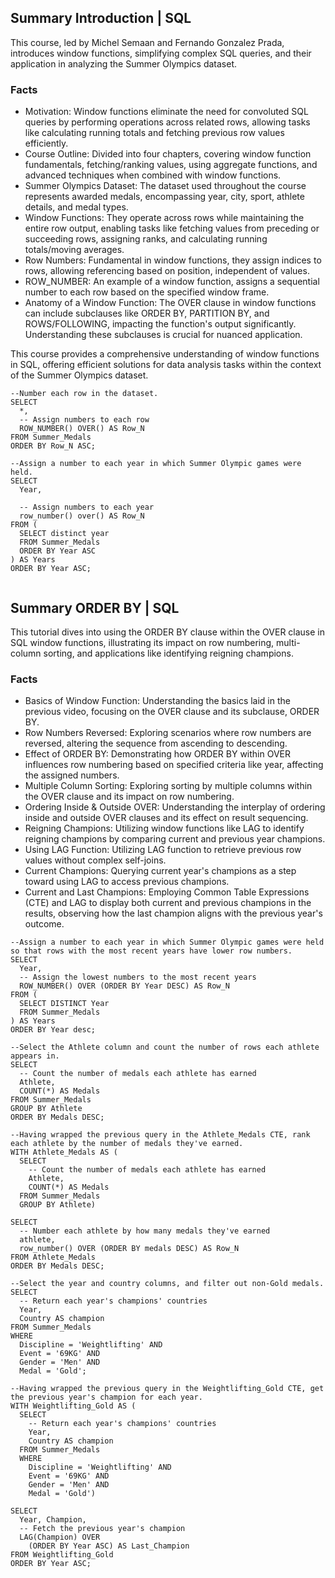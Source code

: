 ## Summary Introduction | SQL
This course, led by Michel Semaan and Fernando Gonzalez Prada, introduces window functions, simplifying complex SQL queries, and their application in analyzing the Summer Olympics dataset.

### Facts
- Motivation: Window functions eliminate the need for convoluted SQL queries by performing operations across related rows, allowing tasks like calculating running totals and fetching previous row values efficiently.
- Course Outline: Divided into four chapters, covering window function fundamentals, fetching/ranking values, using aggregate functions, and advanced techniques when combined with window functions.
- Summer Olympics Dataset: The dataset used throughout the course represents awarded medals, encompassing year, city, sport, athlete details, and medal types.
- Window Functions: They operate across rows while maintaining the entire row output, enabling tasks like fetching values from preceding or succeeding rows, assigning ranks, and calculating running totals/moving averages.
- Row Numbers: Fundamental in window functions, they assign indices to rows, allowing referencing based on position, independent of values.
- ROW_NUMBER: An example of a window function, assigns a sequential number to each row based on the specified window frame.
- Anatomy of a Window Function: The OVER clause in window functions can include subclauses like ORDER BY, PARTITION BY, and ROWS/FOLLOWING, impacting the function's output significantly. Understanding these subclauses is crucial for nuanced application.

This course provides a comprehensive understanding of window functions in SQL, offering efficient solutions for data analysis tasks within the context of the Summer Olympics dataset.
```
--Number each row in the dataset.
SELECT
  *,
  -- Assign numbers to each row
  ROW_NUMBER() OVER() AS Row_N
FROM Summer_Medals
ORDER BY Row_N ASC;

--Assign a number to each year in which Summer Olympic games were held.
SELECT
  Year,

  -- Assign numbers to each year
  row_number() over() AS Row_N
FROM (
  SELECT distinct year
  FROM Summer_Medals
  ORDER BY Year ASC
) AS Years
ORDER BY Year ASC;


```

## Summary ORDER BY | SQL

This tutorial dives into using the ORDER BY clause within the OVER clause in SQL window functions, illustrating its impact on row numbering, multi-column sorting, and applications like identifying reigning champions.

### Facts
- Basics of Window Function: Understanding the basics laid in the previous video, focusing on the OVER clause and its subclause, ORDER BY.
- Row Numbers Reversed: Exploring scenarios where row numbers are reversed, altering the sequence from ascending to descending.
- Effect of ORDER BY: Demonstrating how ORDER BY within OVER influences row numbering based on specified criteria like year, affecting the assigned numbers.
- Multiple Column Sorting: Exploring sorting by multiple columns within the OVER clause and its impact on row numbering.
- Ordering Inside & Outside OVER: Understanding the interplay of ordering inside and outside OVER clauses and its effect on result sequencing.
- Reigning Champions: Utilizing window functions like LAG to identify reigning champions by comparing current and previous year champions.
- Using LAG Function: Utilizing LAG function to retrieve previous row values without complex self-joins.
- Current Champions: Querying current year's champions as a step toward using LAG to access previous champions.
- Current and Last Champions: Employing Common Table Expressions (CTE) and LAG to display both current and previous champions in the results, observing how the last champion aligns with the previous year's outcome.

```
--Assign a number to each year in which Summer Olympic games were held so that rows with the most recent years have lower row numbers.
SELECT
  Year,
  -- Assign the lowest numbers to the most recent years
  ROW_NUMBER() OVER (ORDER BY Year DESC) AS Row_N
FROM (
  SELECT DISTINCT Year
  FROM Summer_Medals
) AS Years
ORDER BY Year desc;

--Select the Athlete column and count the number of rows each athlete appears in.
SELECT
  -- Count the number of medals each athlete has earned
  Athlete,
  COUNT(*) AS Medals
FROM Summer_Medals
GROUP BY Athlete
ORDER BY Medals DESC;

--Having wrapped the previous query in the Athlete_Medals CTE, rank each athlete by the number of medals they've earned.
WITH Athlete_Medals AS (
  SELECT
    -- Count the number of medals each athlete has earned
    Athlete,
    COUNT(*) AS Medals
  FROM Summer_Medals
  GROUP BY Athlete)

SELECT
  -- Number each athlete by how many medals they've earned
  athlete,
  row_number() OVER (ORDER BY medals DESC) AS Row_N
FROM Athlete_Medals
ORDER BY Medals DESC;

--Select the year and country columns, and filter out non-Gold medals.
SELECT
  -- Return each year's champions' countries
  Year,
  Country AS champion
FROM Summer_Medals
WHERE
  Discipline = 'Weightlifting' AND
  Event = '69KG' AND
  Gender = 'Men' AND
  Medal = 'Gold';

--Having wrapped the previous query in the Weightlifting_Gold CTE, get the previous year's champion for each year.
WITH Weightlifting_Gold AS (
  SELECT
    -- Return each year's champions' countries
    Year,
    Country AS champion
  FROM Summer_Medals
  WHERE
    Discipline = 'Weightlifting' AND
    Event = '69KG' AND
    Gender = 'Men' AND
    Medal = 'Gold')

SELECT
  Year, Champion,
  -- Fetch the previous year's champion
  LAG(Champion) OVER
    (ORDER BY Year ASC) AS Last_Champion
FROM Weightlifting_Gold
ORDER BY Year ASC;


```

